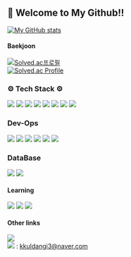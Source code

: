 ## 👋 Welcome to My Github!!

[![My GitHub stats](https://github-readme-stats.vercel.app/api?username=Martinel2)](https://github.com/Martinel2/github-readme-stats)

#### Baekjoon     
[![Solved.ac프로필](http://mazassumnida.wtf/api/mini/generate_badge?boj=kkuldangi3)](https://solved.ac/kkuldangi3/)<br/>
[![Solved.ac Profile](http://mazassumnida.wtf/api/v2/generate_badge?boj=kkuldangi3)](https://solved.ac/kkuldangi3/)

### ⚙ Tech Stack ⚙

<img src = "https://img.shields.io/badge/springboot-6DB33F?style=for-the-badge&logo=springboot&logoColor=white"/> <img src = "https://img.shields.io/badge/spring_mvc-6DB33F?style=for-the-badge&logoColor=white"/> <img src = "https://img.shields.io/badge/spring_data_jpa-6DB33F?style=for-the-badge&logoColor=white"/> <img src = "https://img.shields.io/badge/querydsl-6DB33F?style=for-the-badge&logoColor=white"/>
<img src = "https://img.shields.io/badge/junit5-25A162?style=for-the-badge&logo=junit5&logoColor=white"/> <img src = "https://img.shields.io/badge/mockito-25A162?style=for-the-badge&logoColor=white"/>
<img src = "https://img.shields.io/badge/gradle-02303A?style=for-the-badge&logo=gradle&logoColor=white"/>
<img src="https://img.shields.io/badge/IntelliJ_IDEA-000000.svg?style=for-the-badge&logo=intellij-idea&logoColor=white"/>


### Dev-Ops
<img src ="https://img.shields.io/badge/Amazon_EC2-FF9900?style=for-the-badge&logo=Amazon-EC2&logoColor=white"/> 
<img src ="https://img.shields.io/badge/GitHub_Actions-2088FF?style=for-the-badge&logo=github-actions&logoColor=white"/>
<img src="https://img.shields.io/badge/docker-%230db7ed.svg?style=for-the-badge&logo=docker&logoColor=white"/> <img src="https://img.shields.io/badge/elasticsearch-005571?style=for-the-badge&logo=elasticsearch&logoColor=white"/> <img src="https://img.shields.io/badge/redis-FF4438?style=for-the-badge&logo=redis&logoColor=white"/> 
<img src="https://img.shields.io/badge/openai-412991?style=for-the-badge&logo=openai&logoColor=white"/>

### DataBase
<img src = "https://img.shields.io/badge/MySQL-4479A1?style=for-the-badge&logo=mysql&logoColor=white"/> <img src ="https://img.shields.io/badge/Milvus-00A1EA?style=for-the-badge&logo=Milvus&logoColor=white"/>


#### Learning
<img src = "https://img.shields.io/badge/orchestrator_ai-000000?style=for-the-badge&logoColor=white"/> <img src = "https://img.shields.io/badge/agentic_ai-000000?style=for-the-badge&logoColor=white"/> <img src = "https://img.shields.io/badge/ollama-000000?style=for-the-badge&logo=ollama&logoColor=white"/>


#### Other links
[<img src = "https://img.shields.io/badge/velog-20C997?style=for-the-badge&logo=velog&logoColor=white"/>](https://velog.io/@kkuldangi3/posts) <br/>
<img src = "https://img.shields.io/badge/My_email-8B89CC?style=for-the-badge&logo=gmail&logoColor=white"/> : kkuldangi3@naver.com

<!--
**Martinel2/Martinel2** is a ✨ _special_ ✨ repository because its `README.md` (this file) appears on your GitHub profile.

Here are some ideas to get you started:

- 🔭 I’m currently working on ...
- 🌱 I’m currently learning ...
- 👯 I’m looking to collaborate on ...
- 🤔 I’m looking for help with ...
- 💬 Ask me about ...
- 📫 How to reach me: ...
- 😄 Pronouns: ...
- ⚡ Fun fact: ...
-->
